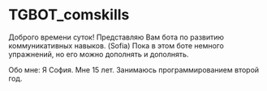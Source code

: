 # TGBOT_comskills
Доброго времени суток!
Представляю Вам бота по развитию коммуникативных навыков. (Sofia)
Пока в этом боте немного упражнений, но его можно дополнять и дополнять.

Обо мне:
Я София. Мне 15 лет. Занимаюсь программированием второй год.

